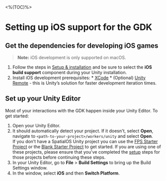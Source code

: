 <%(TOC)%>
# Setting up iOS support for the GDK

## Get the dependencies for developing iOS games

> **Note:** iOS development is only supported on macOS.

  1. Follow the steps in [Setup & installation]({{urlRoot}}/machine-setup) and be sure to select the **iOS build support** component during your Unity installation.
  1. Install iOS development prerequisites:
    * [XCode](https://developer.apple.com/xcode/)
    * (Optional) [Unity Remote](https://itunes.apple.com/gb/app/unity-remote-5/id871767552?mt=8) - this is Unity’s solution for faster development iteration times.

## Set up your Unity Editor

Most of your interactions with the GDK happen inside your Unity Editor. To get started:

1. Open your Unity Editor.
1. It should automatically detect your project. If it doesn't, select **Open**, navigate to `<path-to-your-project>/workers/unity` and select **Open**.<br>
If you don’t have a SpatialOS Unity project you can use the [FPS Starter Project]({{urlRoot}}/content/get-started/get-started) or the [Blank Starter Project]({{urlRoot}}/projects/blank/overview) to get started. If you are using one of these projects, please ensure that you've completed the [setup]({{urlRoot}}/content/get-started/set-up) steps for those projects before continuing these steps.
1. In your Unity Editor, go to **File** > **Build Settings** to bring up the Build Settings window. 
1. In the window, select **iOS** and then **Switch Platform**.
